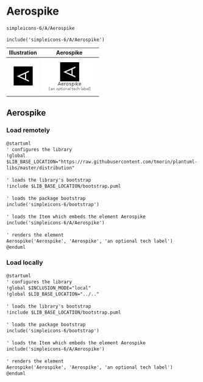# Aerospike


```text
simpleicons-6/A/Aerospike
```

```text
include('simpleicons-6/A/Aerospike')
```



| Illustration | Aerospike |
| :---: | :---: |
| ![illustration for Illustration](../../simpleicons-6/A/Aerospike.png) | ![illustration for Aerospike](../../simpleicons-6/A/Aerospike.Local.png) |




## Aerospike

### Load remotely
```plantuml
@startuml
' configures the library
!global $LIB_BASE_LOCATION="https://raw.githubusercontent.com/tmorin/plantuml-libs/master/distribution"

' loads the library's bootstrap
!include $LIB_BASE_LOCATION/bootstrap.puml

' loads the package bootstrap
include('simpleicons-6/bootstrap')

' loads the Item which embeds the element Aerospike
include('simpleicons-6/A/Aerospike')

' renders the element
Aerospike('Aerospike', 'Aerospike', 'an optional tech label')
@enduml
```

### Load locally
```plantuml
@startuml
' configures the library
!global $INCLUSION_MODE="local"
!global $LIB_BASE_LOCATION="../.."

' loads the library's bootstrap
!include $LIB_BASE_LOCATION/bootstrap.puml

' loads the package bootstrap
include('simpleicons-6/bootstrap')

' loads the Item which embeds the element Aerospike
include('simpleicons-6/A/Aerospike')

' renders the element
Aerospike('Aerospike', 'Aerospike', 'an optional tech label')
@enduml
```

